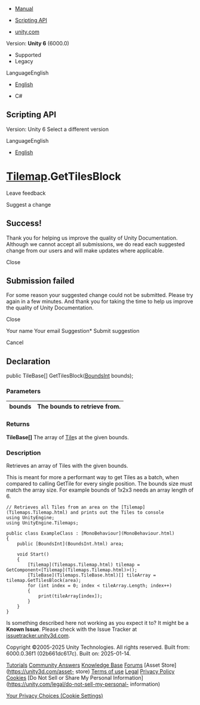 [ ]()

  * [Manual](../Manual/index.html)
  * [Scripting API](../ScriptReference/index.html)

  * [unity.com](https://unity.com/)

Version: **Unity 6** (6000.0)

  * Supported
  * Legacy

LanguageEnglish

  * [English]()

  * C#

[ ](https://docs.unity3d.com)

## Scripting API

Version: Unity 6 Select a different version

LanguageEnglish

  * [English]()

#  [Tilemap](Tilemaps.Tilemap.html).GetTilesBlock

Leave feedback

Suggest a change

## Success!

Thank you for helping us improve the quality of Unity Documentation. Although
we cannot accept all submissions, we do read each suggested change from our
users and will make updates where applicable.

Close

## Submission failed

For some reason your suggested change could not be submitted. Please <a>try
again</a> in a few minutes. And thank you for taking the time to help us
improve the quality of Unity Documentation.

Close

Your name Your email Suggestion* Submit suggestion

Cancel

[ ]()

## Declaration

public TileBase[] GetTilesBlock([BoundsInt](BoundsInt.html) bounds);

### Parameters

bounds | The bounds to retrieve from.  
---|---  
  
### Returns

**TileBase[]** The array of [Tile](Tilemaps.Tile.html)s at the given bounds.

### Description

Retrieves an array of Tiles with the given bounds.

This is meant for more a performant way to get Tiles as a batch, when compared
to calling GetTile for every single position. The bounds size must match the
array size. For example bounds of 1x2x3 needs an array length of 6.

    
    
    // Retrieves all Tiles from an area on the [Tilemap](Tilemaps.Tilemap.html) and prints out the Tiles to console
    using UnityEngine;
    using UnityEngine.Tilemaps;  
      
    public class ExampleClass : [MonoBehaviour](MonoBehaviour.html)
    {
        public [BoundsInt](BoundsInt.html) area;  
      
        void Start()
        {
            [Tilemap](Tilemaps.Tilemap.html) tilemap = GetComponent<[Tilemap](Tilemaps.Tilemap.html)>();
            [TileBase](Tilemaps.TileBase.html)[] tileArray = tilemap.GetTilesBlock(area);
            for (int index = 0; index < tileArray.Length; index++)
            {
                print(tileArray[index]);
            }
        }
    }
    

Is something described here not working as you expect it to? It might be a
**Known Issue**. Please check with the Issue Tracker at
[issuetracker.unity3d.com](https://issuetracker.unity3d.com).

Copyright ©2005-2025 Unity Technologies. All rights reserved. Built from:
6000.0.36f1 (02b661dc617c). Built on: 2025-01-14.

[Tutorials](https://unity3d.com/learn) [Community
Answers](https://answers.unity3d.com) [Knowledge
Base](https://support.unity3d.com/hc/en-us)
[Forums](https://forum.unity3d.com) [Asset Store](https://unity3d.com/asset-
store) [Terms of use](https://docs.unity3d.com/Manual/TermsOfUse.html)
[Legal](https://unity.com/legal) [Privacy
Policy](https://unity.com/legal/privacy-policy)
[Cookies](https://unity.com/legal/cookie-policy) [Do Not Sell or Share My
Personal Information](https://unity.com/legal/do-not-sell-my-personal-
information)

[Your Privacy Choices (Cookie Settings)](javascript:void\(0\);)

